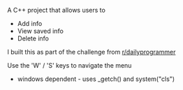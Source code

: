 A C++ project that allows users to 
- Add info
- View saved info
- Delete info

I built this as part of the challenge from [r/dailyprogrammer](https://www.reddit.com/r/dailyprogrammer/comments/pih8x/easy_challenge_1/)

Use the 'W' / 'S' keys to navigate the menu 

- windows dependent - uses _getch() and system("cls")